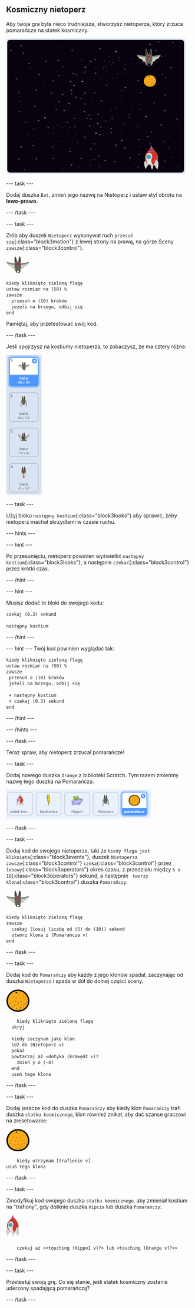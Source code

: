 ## Kosmiczny nietoperz

Aby twoja gra była nieco trudniejsza, stworzysz nietoperza, który zrzuca pomarańcze na statek kosmiczny.

![nietoperz zrzucający pomarańczę na statek kosmiczny](images/bat-oranges.png)

\--- task \---

Dodaj duszka `Bat`, zmień jego nazwę na Nietoperz i ustaw styl obrotu na **lewo-prawo**.

\--- /task \---

\--- task \---

Zrób aby duszek `Nietoperz` wykonywał ruch `przesuń się`{:class="block3motion"} z lewej strony na prawą, na górze Sceny `zawsze`{:class="block3control"}.

![duszek nietoperza](images/bat-sprite.png)

```blocks3
kiedy kliknięto zieloną flagę
ustaw rozmiar na (50) %
zawsze 
  przesuń o (10) kroków
  jeżeli na brzegu, odbij się
end
```

Pamiętaj, aby przetestować swój kod.

\--- /task \---

Jeśli spojrzysz na kostiumy nietoperza, to zobaczysz, że ma cztery różne:

![zrzut ekranu](images/invaders-bat-costume.png)

\--- task \---

Użyj bloku `następny kostium`{:class="block3looks"} aby sprawić, żeby nietoperz machał skrzydłami w czasie ruchu.

\--- hints \---

\--- hint \---

Po przesunięciu, nietoperz powinien wyświetlić `następny kostium`{:class="block3looks"}, a następnie `czekać`{:class="block3control"} przez krótki czas.

\--- /hint \---

\--- hint \---

Musisz dodać te bloki do swojego kodu:

```blocks3
czekaj (0.3) sekund

następny kostium
```

\--- /hint \---

\--- hint \--- Twój kod powinien wyglądać tak:

```blocks3
kiedy kliknięto zieloną flagę
ustaw rozmiar na (50) %
zawsze 
 przesuń o (10) kroków
 jeżeli na brzegu, odbij się

 + następny kostium
 + czekaj (0.3) sekund
end
```

\--- /hint \---

\--- /hints \---

\--- /task \---

Teraz spraw, aby nietoperz zrzucał pomarańcze!

\--- task \---

Dodaj nowego duszka `Orange` z biblioteki Scratch. Tym razem zmieńmy nazwę tego duszka na Pomarańcza.

![zrzut ekranu](images/invaders-orange.png)

\--- /task \---

\--- task \---

Dodaj kod do swojego nietoperza, taki że `kiedy flaga jest kliknięta`{:class="block3events"}, duszek `Nietoperza` `zawsze`{:class="block3control"} `czeka`{:class="block3control"} przez `losowy`{:class="block3operators"} okres czasu, z przedziału między `5 a 10`{:class="block3operators"} sekund, a następnie ` tworzy klona`{:class="block3control"} duszka `Pomarańczy`.

![duszek nietoperza](images/bat-sprite.png)

```blocks3
kiedy kliknięto zieloną flagę
zawsze 
  czekaj (losuj liczbę od (5) do (10)) sekund
  utwórz klona z (Pomarańcza v)
end
```

\--- /task \---

\--- task \---

Dodaj kod do `Pomarańczy` aby każdy z jego klonów spadał, zaczynając od duszka `Nietoperza` i spada w dół do dolnej części sceny.

![duszek pomarańczy](images/orange-sprite.png)

```blocks3
    kiedy kliknięto zieloną flagę
  ukryj

  kiedy zaczynam jako klon
  idź do (Nietoperz v)
  pokaż
  powtarzaj aż <dotyka (krawędź v)?
    zmień y o (-4)
  end
  usuń tego klona
```

\--- /task \---

\--- task \---

Dodaj jeszcze kod do duszka `Pomarańczy` aby kiedy klon `Pomarańczy` trafi duszka `statku kosmicznego`, klon również znikał, aby dać szanse graczowi na zresetowanie:

![duszek pomarańczy](images/orange-sprite.png)

```blocks3
    kiedy otrzymam [trafienie v]
usuń tego klona
```

\--- /task \---

\--- task \---

Zmodyfikuj kod swojego duszka `statku kosmicznego`, aby zmieniał kostium na "trafiony", gdy dotknie duszka `Hipcia` lub duszka `Pomarańczy`:

![duszek rakiety](images/rocket-sprite.png)

```blocks3
    czekaj aż <<touching (Hippo1 v)?> lub <touching (Orange v)?>>
```

\--- /task \---

\--- task \---

Przetestuj swoją grę. Co się stanie, jeśli statek kosmiczny zostanie uderzony spadającą pomarańczą?

\--- /task \---